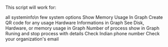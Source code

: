 This script will work for: 

all systeminfo\n
few system options
Show Memory Usage In Graph
Create QR code for any usage
Hardware Informations in Graph
See Disk, Hardware, or memory usage in Graph
Number of process show in Graph
Runing and stop process with details
Check Indian phone number
Check your organization's email

